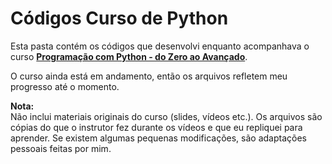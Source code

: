# Códigos Curso de Python

Esta pasta contém os códigos que desenvolvi enquanto acompanhava o curso **[Programação com Python - do Zero ao Avançado](https://www.udemy.com/course-dashboard-redirect/?course_id=5688572)**.

O curso ainda está em andamento, então os arquivos refletem meu progresso até o momento.

**Nota:**  
Não inclui materiais originais do curso (slides, vídeos etc.). Os arquivos são cópias do que o instrutor fez durante os vídeos e que eu repliquei para aprender. Se existem algumas pequenas modificações, são adaptações pessoais feitas por mim.
